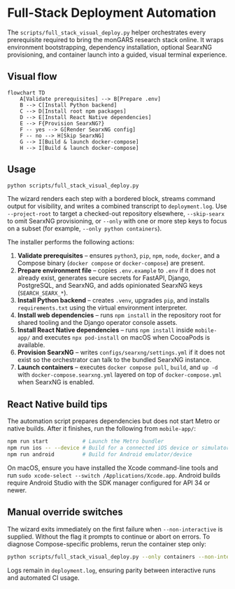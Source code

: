 # Full-Stack Deployment Automation

The `scripts/full_stack_visual_deploy.py` helper orchestrates every
prerequisite required to bring the monGARS research stack online. It
wraps environment bootstrapping, dependency installation, optional
SearxNG provisioning, and container launch into a guided, visual
terminal experience.

## Visual flow

```mermaid
flowchart TD
    A[Validate prerequisites] --> B[Prepare .env]
    B --> C[Install Python backend]
    C --> D[Install root npm packages]
    D --> E[Install React Native dependencies]
    E --> F{Provision SearxNG?}
    F -- yes --> G[Render SearxNG config]
    F -- no --> H[Skip SearxNG]
    G --> I[Build & launch docker-compose]
    H --> I[Build & launch docker-compose]
```

## Usage

```bash
python scripts/full_stack_visual_deploy.py
```

The wizard renders each step with a bordered block, streams command
output for visibility, and writes a combined transcript to
`deployment.log`. Use `--project-root` to target a checked-out
repository elsewhere, `--skip-searx` to omit SearxNG provisioning, or
`--only` with one or more step keys to focus on a subset (for example,
`--only python containers`).

The installer performs the following actions:

1. **Validate prerequisites** – ensures `python3`, `pip`, `npm`,
   `node`, `docker`, and a Compose binary (`docker compose` or
   `docker-compose`) are present.
2. **Prepare environment file** – copies `.env.example` to `.env` if it
   does not already exist, generates secure secrets for FastAPI,
   Django, PostgreSQL, and SearxNG, and adds opinionated SearxNG keys
   (`SEARCH_SEARX_*`).
3. **Install Python backend** – creates `.venv`, upgrades `pip`, and
   installs `requirements.txt` using the virtual environment interpreter.
4. **Install web dependencies** – runs `npm install` in the repository
   root for shared tooling and the Django operator console assets.
5. **Install React Native dependencies** – runs `npm install` inside
   `mobile-app/` and executes `npx pod-install` on macOS when CocoaPods
   is available.
6. **Provision SearxNG** – writes `configs/searxng/settings.yml` if it
   does not exist so the orchestrator can talk to the bundled
   SearxNG instance.
7. **Launch containers** – executes `docker compose pull`, `build`, and
   `up -d` with `docker-compose.searxng.yml` layered on top of
   `docker-compose.yml` when SearxNG is enabled.

## React Native build tips

The automation script prepares dependencies but does not start Metro or
native builds. After it finishes, run the following from `mobile-app/`:

```bash
npm run start           # Launch the Metro bundler
npm run ios -- --device # Build for a connected iOS device or simulator
npm run android         # Build for Android emulator/device
```

On macOS, ensure you have installed the Xcode command-line tools and
run `sudo xcode-select --switch /Applications/Xcode.app`. Android
builds require Android Studio with the SDK manager configured for API
34 or newer.

## Manual override switches

The wizard exits immediately on the first failure when `--non-interactive`
 is supplied. Without the flag it prompts to continue or abort on errors.
To diagnose Compose-specific problems, rerun the container step only:

```bash
python scripts/full_stack_visual_deploy.py --only containers --non-interactive
```

Logs remain in `deployment.log`, ensuring parity between interactive
runs and automated CI usage.
